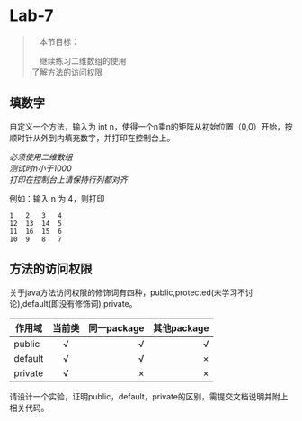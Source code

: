 # Lab-7

>　本节目标：
>
>　继续练习二维数组的使用  
>   了解方法的访问权限  

## 填数字

自定义一个方法，输入为 int n，使得一个n乘n的矩阵从初始位置（0,0）开始，按顺时针从外到内填充数字，并打印在控制台上。  

*必须使用二维数组*  
*测试时n小于1000*   
*打印在控制台上请保持行列都对齐*   

例如：输入 n 为 4，则打印
```
1   2   3   4   
12  13  14  5   
11  16  15  6   
10  9   8   7   
```

## 方法的访问权限

关于java方法访问权限的修饰词有四种，public,protected(未学习不讨论),default(即没有修饰词),private。

|作用域         | 当前类           | 同一package  | 其他package  |
| ------------- |:-------------:| -----:|-----:|
| public      | √ | √ | √|
| default      | √      |   √ |×|
| private | √      |    × |×|

请设计一个实验，证明public，default，private的区别，需提交文档说明并附上相关代码。


